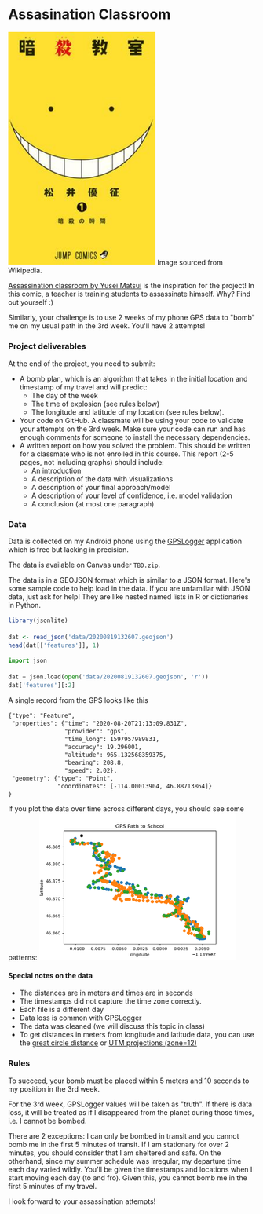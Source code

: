 # Assasination Classroom

<img src="assassinate_classroom.png" alt="Assassination Classroom" width='300'>
Image sourced from Wikipedia.

[Assassination classroom by Yusei Matsui](https://en.wikipedia.org/wiki/Assassination_Classroom) is the inspiration for the project! In this comic, a teacher is training students to assassinate himself. Why? Find out yourself :)

Similarly, your challenge is to use 2 weeks of my phone GPS data to "bomb" me on my usual path in the 3rd week. You'll have 2 attempts!

### Project deliverables
At the end of the project, you need to submit:
- A bomb plan, which is an algorithm that takes in the initial location and timestamp of my travel and will predict:
  - The day of the week
  - The time of explosion (see rules below)
  - The longitude and latitude of my location (see rules below).
- Your code on GitHub. A classmate will be using your code to validate your attempts on the 3rd week. Make sure your code can run and has enough comments for someone to install the necessary dependencies.
- A written report on how you solved the problem. This should be written for a classmate who is not enrolled in this course. This report (2-5 pages, not including graphs) should include:
  - An introduction
  - A description of the data with visualizations
  - A description of your final approach/model
  - A description of your level of confidence, i.e. model validation
  - A conclusion (at most one paragraph)


### Data
Data is collected on my Android phone using the [GPSLogger](https://play.google.com/store/apps/details?id=com.mendhak.gpslogger&hl=en_US) application which is free but lacking in precision.

The data is available on Canvas under `TBD.zip`.

The data is in a GEOJSON format which is similar to a JSON format. Here's some sample code to
help load in the data. If you are unfamiliar with JSON data, just ask for help! They are like
nested named lists in R or dictionaries in Python.

```r
library(jsonlite)

dat <- read_json('data/20200819132607.geojson')
head(dat[['features']], 1)
```

```python
import json

dat = json.load(open('data/20200819132607.geojson', 'r'))
dat['features'][:2]
```

A single record from the GPS looks like this
```
{"type": "Feature",
 "properties": {"time": "2020-08-20T21:13:09.831Z",
                "provider": "gps",
                "time_long": 1597957989831,
                "accuracy": 19.296001,
                "altitude": 965.132568359375,
                "bearing": 208.8,
                "speed": 2.02},
 "geometry": {"type": "Point",
              "coordinates": [-114.00013904, 46.88713864]}
}
```
If you plot the data over time across different days, you should see some patterns:
<img src="initial_gps_glimps.png" alt="sample path over days" width='400'>


#### Special notes on the data
- The distances are in meters and times are in seconds
- The timestamps did not capture the time zone correctly.
- Each file is a different day
- Data loss is common with GPSLogger
- The data was cleaned (we will discuss this topic in class)
- To get distances in meters from longitude and latitude data, you can
  use the [great circle distance](https://www.rdocumentation.org/packages/fields/versions/10.3/topics/rdist.earth)
  or [UTM projections (zone=12)](https://pypi.org/project/utm/)

### Rules
To succeed, your bomb must be placed within 5 meters and 10 seconds to my position in the 3rd week.

For the 3rd week, GPSLogger values will be taken as "truth". If there is data
loss, it will be treated as if I disappeared from the planet during those times, i.e.
I cannot be bombed.

There are 2 exceptions: I can only be bombed in transit and you cannot bomb me in the first 5 minutes of
transit. If I am stationary for over 2 minutes, you should consider
that I am sheltered and safe. On the otherhand, since my summer schedule was irregular,
my departure time each day varied wildly.
You'll be given the timestamps and locations when I start moving each day (to and fro). Given this, you cannot bomb me in the
first 5 minutes of my travel.

I look forward to your assassination attempts!
